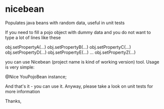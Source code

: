 nicebean
========

Populates java beans with random data, useful in unit tests

If you need to fill a pojo object with dummy data and you do not want to type a lot of lines like these

obj.setPropertyA(...)
obj.setPropertyB(...)
obj.setPropertyC(...)
obj.setPropertyD(...)
obj.setPropertyE(...)
...
obj.setPropertyZ(...)


you can use Nicebean (project name is kind of working version) tool. Usage is very simple:

@Nice YouPojoBean instance;

And that's it - you can use it. Anyway, please take a look on unit tests for more information

Thanks,  
